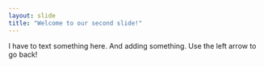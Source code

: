 ```yaml
---
layout: slide
title: "Welcome to our second slide!"
---
```

I have to text something here. And adding something.
Use the left arrow to go back!
